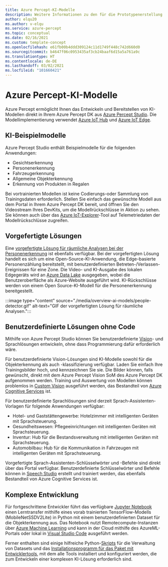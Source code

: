 ```yaml
---
title: Azure Percept-KI-Modelle
description: Weitere Informationen zu den für die Prototypenerstellung und Bereitstellung verfügbaren KI-Modellen
author: elqu20
ms.author: v-elqu
ms.service: azure-percept
ms.topic: conceptual
ms.date: 02/16/2021
ms.custom: template-concept
ms.openlocfilehash: e61fb00b4ddd309124c11d1749f448c742d660d0
ms.sourcegitcommit: b4647f06c0953435af3cb24baaf6d15a5a761a9c
ms.translationtype: HT
ms.contentlocale: de-DE
ms.lasthandoff: 03/02/2021
ms.locfileid: "101660421"
---
```

# <a name="azure-percept-ai-models"></a>Azure Percept-KI-Modelle

Azure Percept ermöglicht Ihnen das Entwickeln und Bereitstellen von KI-Modellen direkt in Ihrem Azure Percept DK aus [Azure Percept Studio](https://go.microsoft.com/fwlink/?linkid=2135819). Die Modellimplementierung verwendet [Azure IoT Hub](https://azure.microsoft.com/services/iot-hub/) und [Azure IoT Edge](https://azure.microsoft.com/services/iot-edge/#iotedge-overview).

## <a name="sample-ai-models"></a>KI-Beispielmodelle

Azure Percept Studio enthält Beispielmodelle für die folgenden Anwendungen:

- Gesichtserkennung
- Personenerkennung
- Fahrzeugerkennung
- Allgemeine Objekterkennung
- Erkennung von Produkten in Regalen

Bei vortrainierten Modellen ist keine Codierungs-oder Sammlung von Trainingsdaten erforderlich. Stellen Sie einfach das gewünschte Modell aus dem Portal in Ihrem Azure Percept DK bereit, und öffnen Sie den Videostream Ihres DevKits, um die Modellrückschlüsse in Aktion zu sehen. Sie können auch über das [Azure IoT-Explorer](https://github.com/Azure/azure-iot-explorer/releases)-Tool auf Telemetriedaten der Modellrückschlüsse zugreifen.

## <a name="pre-built-solutions"></a>Vorgefertigte Lösungen

Eine [vorgefertigte Lösung für räumliche Analysen bei der Personenerkennung](https://github.com/george-moore/Santa-Cruz-AI-App) ist ebenfalls verfügbar. Bei der vorgefertigten Lösung handelt es sich um eine Open-Source-KI-Anwendung, die Edge-basierte Personenzählung bereitstellt, mit benutzerdefinierten Betreten-/Verlassen-Ereignissen für eine Zone. Die Video- und KI-Ausgabe des lokalen Edgegeräts wird an [Azure Data Lake](https://azure.microsoft.com/solutions/data-lake/) ausgegeben, wobei die Benutzeroberfläche als Azure-Website ausgeführt wird. KI-Rückschlüsse werden von einem Open Source-KI-Modell für die Personenerkennung bereitgestellt.

:::image type="content" source="./media/overview-ai-models/people-detector.gif" alt-text="GIF der vorgefertigten Lösung für räumliche Analysen.":::

## <a name="custom-no-code-solutions"></a>Benutzerdefinierte Lösungen ohne Code

Mithilfe von Azure Percept Studio können Sie benutzerdefinierte [Vision](./tutorial-nocode-vision.md)- und Sprachlösungen entwickeln, ohne dass Programmierung dafür erforderlich wäre.

Für benutzerdefinierte Vision-Lösungen sind KI-Modelle sowohl für die Objekterkennung als auch -klassifizierung verfügbar. Laden Sie einfach Ihre Trainingsbilder hoch, und kennzeichnen Sie sie. Die Bilder können, falls gewünscht, direkt mit dem Azure Percept Vision SoM des Azure Percept DK aufgenommen werden. Training und Auswertung von Modellen können problemlos in [Custom Vision](https://www.customvision.ai/) ausgeführt werden, das Bestandteil von [Azure Cognitive Services](https://azure.microsoft.com/services/cognitive-services/#overview) ist.

Für benutzerdefinierte Sprachlösungen sind derzeit Sprach-Assistenten-Vorlagen für folgende Anwendungen verfügbar:

- Hotel- und Gaststättengewerbe: Hotelzimmer mit intelligenten Geräten mit Sprachsteuerung.
- Gesundheitswesen: Pflegeeinrichtungen mit intelligenten Geräten mit Sprachsteuerung.
- Inventur: Hub für die Bestandsverwaltung mit intelligenten Geräten mit Sprachsteuerung.
- Automobilbau: Hub für die Kommunikation in Fahrzeugen mit intelligenten Geräten mit Sprachsteuerung.

Vorgefertigte Sprach-Assistenten-Schlüsselwörter und -Befehle sind direkt über das Portal verfügbar. Benutzerdefinierte Schlüsselwörter und Befehle können in [Speech Studio](https://speech.microsoft.com/) erstellt und trainiert werden, das ebenfalls Bestandteil von Azure Cognitive Services ist.

## <a name="advanced-development"></a>Komplexe Entwicklung

Für fortgeschrittene Entwickler führt das verfügbare [Jupyter Notebook](https://github.com/microsoft/Project-Santa-Cruz-Preview/blob/main/Sample-Scripts-and-Notebooks/Official/Machine%20Learning%20Notebooks/Transferlearningusing_SSDLiteV2%20Model.ipynb) einen Lerntransfer mithilfe eines vorab trainierten TensorFlow-Modells (MobileNetSSDV2Lite) in Python mit einem benutzerdefinierten Dataset für die Objekterkennung aus. Das Notebook nutzt Remotecompute-Instanzen über [Azure Machine Learning](https://azure.microsoft.com/services/machine-learning/#product-overview) und kann in der Cloud mithilfe des AzureML-Portals oder lokal in [Visual Studio Code](https://code.visualstudio.com/) ausgeführt werden.

Ferner enthalten sind einige hilfreiche Python-[Skripts](https://github.com/microsoft/Project-Santa-Cruz-Preview/tree/main/Sample-Scripts-and-Notebooks/Official/Scripts) für die Verwaltung von Datasets und das [Installationsprogramm für das Paket mit Entwicklertools](https://github.com/microsoft/Project-Santa-Cruz-Preview/blob/main/Sample-Scripts-and-Notebooks/Official/Machine%20Learning%20Notebooks/dev-tools-installer.md), mit dem alle Tools installiert und konfiguriert werden, die zum Entwickeln einer komplexen KI-Lösung erforderlich sind.
